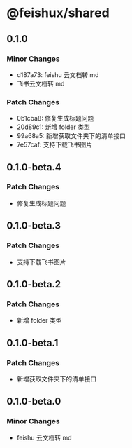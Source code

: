 # @feishux/shared

## 0.1.0

### Minor Changes

- d187a73: feishu 云文档转 md
- 飞书云文档转 md

### Patch Changes

- 0b1cba8: 修复生成标题问题
- 20d89c1: 新增 folder 类型
- 99a68a5: 新增获取文件夹下的清单接口
- 7e57caf: 支持下载飞书图片

## 0.1.0-beta.4

### Patch Changes

- 修复生成标题问题

## 0.1.0-beta.3

### Patch Changes

- 支持下载飞书图片

## 0.1.0-beta.2

### Patch Changes

- 新增 folder 类型

## 0.1.0-beta.1

### Patch Changes

- 新增获取文件夹下的清单接口

## 0.1.0-beta.0

### Minor Changes

- feishu 云文档转 md
